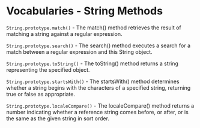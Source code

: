 # Vocabularies - String Methods
`String.prototype.match()` - The match() method retrieves the result of matching a string against a regular expression.

`String.prototype.search()` - The search() method executes a search for a match between a regular expression and this String object.

`String.prototype.toString()` - The toString() method returns a string representing the specified object.

`String.prototype.startsWith()` - The startsWith() method determines whether a string begins with the characters of a specified string, returning true or false as appropriate.

`String.prototype.localeCompare()` - The localeCompare() method returns a number indicating whether a reference string comes before, or after, or is the same as the given string in sort order.